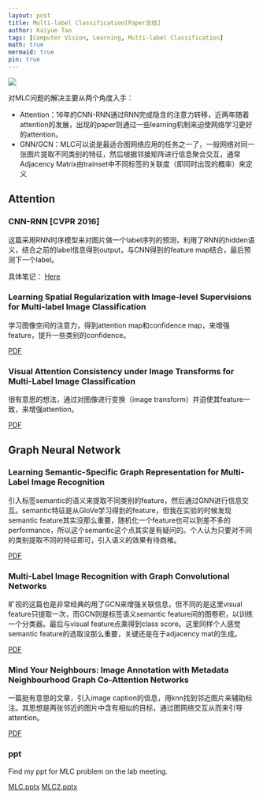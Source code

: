 ```yaml
---
layout: post
title: Multi-label Classification[Paper总结]
author: Kaiyue Tao
tags: [Computer Vision, Learning, Multi-label Classification]
math: true
mermaid: true
pin: true
---
```


![](https://tva1.sinaimg.cn/large/008eGmZEly1gmquc8hd4wj30n8096dhf.jpg)

对MLC问题的解决主要从两个角度入手：
- Attention：16年的CNN-RNN通过RNN完成隐含的注意力转移，近两年随着attention的发展，出现的paper则通过一些learning机制来迫使网络学习更好的attention。
- GNN/GCN：MLC可以说是最适合图网络应用的任务之一了，一般网络对同一张图片提取不同类别的特征，然后根据邻接矩阵进行信息聚合交互，通常Adjacency Matrix由trainset中不同标签的关联度（即同时出现的概率）来定义

## Attention

### CNN-RNN [CVPR 2016]

这篇采用RNN时序模型来对图片做一个label序列的预测，利用了RNN的hidden语义，结合之前的label信息得到output，与CNN得到的feature map结合，最后预测下一个label。

具体笔记： [Here](/posts/CNN-RNN/)

### Learning Spatial Regularization with Image-level Supervisions for Multi-label Image Classification

学习图像空间的注意力，得到attention map和confidence map，来增强feature，提升一些类别的confidence。

[PDF](https://arxiv.org/abs/1702.05891)

### Visual Attention Consistency under Image Transforms for Multi-Label Image Classification

很有意思的想法，通过对图像进行变换（image transform）并迫使其feature一致，来增强attention。

[PDF](https://openaccess.thecvf.com/content_CVPR_2019/papers/Guo_Visual_Attention_Consistency_Under_Image_Transforms_for_Multi-Label_Image_Classification_CVPR_2019_paper.pdf)

## Graph Neural Network

### Learning Semantic-Specific Graph Representation for Multi-Label Image Recognition

引入标签semantic的语义来提取不同类别的feature，然后通过GNN进行信息交互。semantic特征是从GloVe学习得到的feature，但我在实验的时候发现semantic feature其实没那么重要，随机化一个feature也可以到差不多的performance，所以这个semantic这个点其实是有疑问的。个人认为只要对不同的类别提取不同的特征即可，引入语义的效果有待商榷。

[PDF](https://openaccess.thecvf.com/content_ICCV_2019/papers/Chen_Learning_Semantic-Specific_Graph_Representation_for_Multi-Label_Image_Recognition_ICCV_2019_paper.pdf)

### Multi-Label Image Recognition with Graph Convolutional Networks

旷视的这篇也是非常经典的用了GCN来增强关联信息，但不同的是这里visual feature只提取一次，而GCN则是标签语义semantic feature间的图卷积，以训练一个分类器。最后与visual feature点乘得到class score。这里同样个人感觉semantic feature的选取没那么重要，关键还是在于adjacency mat的生成。

[PDF](https://openaccess.thecvf.com/content_CVPR_2019/papers/Chen_Multi-Label_Image_Recognition_With_Graph_Convolutional_Networks_CVPR_2019_paper.pdf)

### Mind Your Neighbours: Image Annotation with Metadata Neighbourhood Graph Co-Attention Networks

一篇挺有意思的文章，引入image caption的信息，用knn找到邻近图片来辅助标注。其思想是两张邻近的图片中含有相似的目标，通过图网络交互从而来引导attention。

[PDF](https://openaccess.thecvf.com/content_CVPR_2019/papers/Zhang_Mind_Your_Neighbours_Image_Annotation_With_Metadata_Neighbourhood_Graph_Co-Attention_CVPR_2019_paper.pdf)

### ppt

Find my ppt for MLC problem on the lab meeting.

[MLC.pptx](/assets/MLC.pptx) [MLC2.pptx](/assets/MLC2.pptx)
